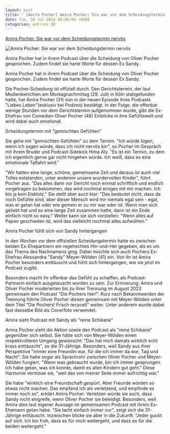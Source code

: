```yaml
---
layout: post
title: " [Amira Pocher] Amira Pocher: Sie war vor dem Scheidungstermin nervös"
date: Tue, 30 Jul 2024 08:00:00 +0200
categories: entries DE
---
```

[Amira Pocher: Sie war vor dem Scheidungstermin nervös](https://www.stern.de/lifestyle/leute/amira-pocher--sie-war-vor-dem-scheidungstermin-nervoes-34928080.html)

![Amira Pocher: Sie war vor dem Scheidungstermin nervös](https://image.stern.de/34928084/t/HA/v1/w1440/r1.7778/-/30--sie-war-vor-dem-scheidungstermin-nervoes---16-9---spoton-article-1071835.jpg)

Amira Pocher hat in ihrem Podcast über die Scheidung von Oliver Pocher gesprochen. Zudem findet sie harte Worte für dessen Ex Sandy.

Amira Pocher hat in ihrem Podcast über die Scheidung von Oliver Pocher gesprochen. Zudem findet sie harte Worte für dessen Ex Sandy.

Die Pocher-Scheidung ist offiziell durch. Den Gerichtstermin, der laut Medienberichten am Montagnachmittag (29. Juli) in Köln stattgefunden hatte, hat Amira Pocher (31) nun in der neuen Episode ihres Podcasts "Liebes Leben"(exklusiv bei Podimo) bestätigt. In der Folge, die offenbar wenige Stunden vor dem Gerichtstermin aufgenommen wurde, gibt die Ex-Ehefrau von Comedian Oliver Pocher (46) Einblicke in ihre Gefühlswelt und wird dabei auch emotional.

Scheidungstermin mit "gemischten Gefühlen"

Sie gehe mit "gemischten Gefühlen" zu dem Termin. "Ich würde lügen, wenn ich sagen würde, dass ich nicht nervös bin", so Pocher im Gespräch mit ihrem Bruder und Podcast-Sidekick Hima Aly. "Es ist ein Termin, zu dem ich eigentlich gerne gar nicht hingehen würde. Ich weiß, dass es eine emotionale Talfahrt wird."

"Wir hatten eine lange, schöne, gemeinsame Zeit und daraus ist auch viel Tolles entstanden, unter anderem unsere wundervollen Kinder", führt Pocher aus. "Das alles dann vor Gericht noch einmal schriftlich und endlich vorgetragen zu bekommen, das wird nochmal einiges mit mir machen. Ich bin ja kein Eisklotz." Sie stellt aber auch klar: "Das bedeutet nicht, dass da noch Gefühle sind, aber dieser Mensch wird mir niemals egal sein - egal, was er getan hat oder wie gemein er zu mir war oder ist. Wenn man sich geliebt hat und so eine lange Zeit zusammen hatte, dann ist ein Ende einfach nicht so easy." Weiter kann sie sich vorstellen: "Wenn alles auf Papier geschieden ist, wird das vielleicht nochmal alles aufwühlen."

Amira Pocher fühlt sich von Sandy hintergangen

In den Wochen vor dem offiziellen Scheidungstermin hatte es zwischen beiden Ex-Ehepartnern ein regelrechtes Hin-und-Her gegeben, als es um das Thema des Nachnamens ging. Dabei mischte sich auch Pochers Ex-Ehefrau Alessandra "Sandy" Meyer-Wölden (41) ein. Von ihr ist Amira Pocher besonders enttäuscht und fühlt sich hintergangen, wie sie jetzt im Podcast zugibt.

Besonders macht ihr offenbar das Gefühl zu schaffen, als Podcast-Partnerin einfach ausgetauscht worden zu sein. Zur Erinnerung: Amira und Oliver Pocher moderierten bis zu ihrer Trennung im August 2023 gemeinsam den Podcast "Die Pochers hier!". Kurz nach Bekanntwerden der Trennung führte Oliver Pocher diesen gemeinsam mit Meyer-Wölden unter dem Titel "Die Pochers! Frisch recycelt" weiter. Unter anderem wurde dabei fast dasselbe Bild als Coverfoto verwendet.

Amira sieht Podcast mit Sandy als "reine Schikane"

Amira Pocher sieht die Aktion sowie den Podcast als "reine Schikane" gegenüber sich selbst. Sie hätte sich von Meyer-Wölden einen respektvolleren Umgang gewünscht: "Das hat mich damals wirklich echt krass enttäuscht", so die 31-Jährige. Besonders, weil Sandy aus ihrer Perspektive "immer eine Freundin war, für die ich immer da war, Tag und Nacht". Sie habe sogar als Sprachrohr zwischen Oliver Pocher und Meyer-Wölden fungiert. "Wenn was gebraucht wurde, bin ich immer gesprungen. Ich habe getan, was ich konnte, damit es allen Kindern gut geht." Diese Harmonie vermisse sie, "weil das von meiner Seite immer aufrichtig war."

Sie habe "wirklich eine Freundschaft gespürt. Aber Freunde würden so etwas nicht machen. Das empfand ich als verletzend, und empfinde es immer noch so", erklärt Amira Pocher. Verletzen würde sie auch, dass Sandy nicht eingreife, wenn Oliver Pocher sie beleidigt. Besonders, weil Amira dies laut eigener Aussage im gemeinsamen Podcast mit ihrem Ex-Ehemann getan habe. "Sie lacht einfach immer nur", zeigt sich die 31-Jährige enttäuscht. Inzwischen blicke sie aber in die Zukunft: "Jeder guckt auf sich. Ich bin froh, dass es für mich weitergeht, und dass es für die beiden weitergeht."


